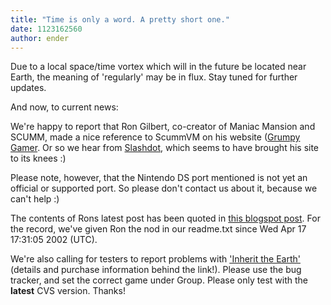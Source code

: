 ```yaml
---
title: "Time is only a word. A pretty short one."
date: 1123162560
author: ender
---
```


Due to a local space/time vortex which will in the future be located near Earth, the meaning of 'regularly' may be in flux. Stay tuned for further updates.

And now, to current news:

We're happy to report that Ron Gilbert, co-creator of Maniac Mansion and SCUMM, made a nice reference to ScummVM on his website ([Grumpy Gamer](http://grumpygamer.com/). Or so we hear from [Slashdot](http://games.slashdot.org/games/05/08/03/1641224.shtml?tid=207&amp;tid=202&amp;tid=203), which seems to have brought his site to its knees :)

Please note, however, that the Nintendo DS port mentioned is not yet an official or supported port. So please don't contact us about it, because we can't help :)

The contents of Rons latest post has been quoted in [this blogspot post](http://humaninbox.blogspot.com/2005/08/ron-gilbert-supports-illegitimate.html). For the record, we've given Ron the nod in our readme.txt since Wed Apr 17 17:31:05 2002 (UTC).

We're also calling for testers to report problems with ['Inherit the Earth'](http://www.wyrmkeep.com/ite/) (details and purchase information behind the link!). Please use the bug tracker, and set the correct game under Group. Please only test with the **latest** CVS version. Thanks!
